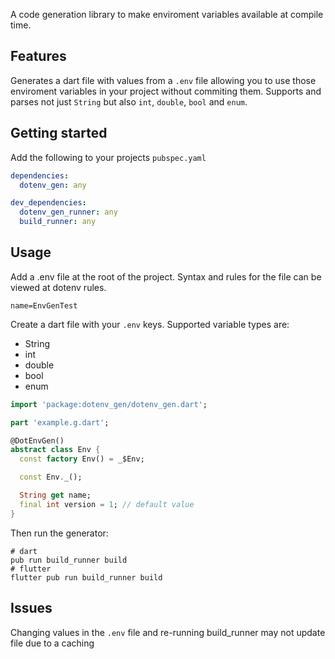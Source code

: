 A code generation library to make enviroment variables available at compile time.

## Features

Generates a dart file with values from a `.env` file allowing you to use those enviroment
variables in your project without commiting them.
Supports and parses not just `String` but also `int`, `double`, `bool` and `enum`.

## Getting started

Add the following to your projects `pubspec.yaml`
```yaml
dependencies:
  dotenv_gen: any

dev_dependencies:
  dotenv_gen_runner: any
  build_runner: any
```

## Usage

Add a .env file at the root of the project. Syntax and rules for the file can be viewed at dotenv rules.
```
name=EnvGenTest
```

Create a dart file with your `.env` keys.
Supported variable types are:
  * String
  * int
  * double
  * bool
  * enum

```dart
import 'package:dotenv_gen/dotenv_gen.dart';

part 'example.g.dart';

@DotEnvGen()
abstract class Env {
  const factory Env() = _$Env;

  const Env._();

  String get name;
  final int version = 1; // default value
}
```

Then run the generator:
```
# dart
pub run build_runner build
# flutter
flutter pub run build_runner build
```

## Issues

Changing values in the `.env` file and re-running build_runner may not update file due to a caching